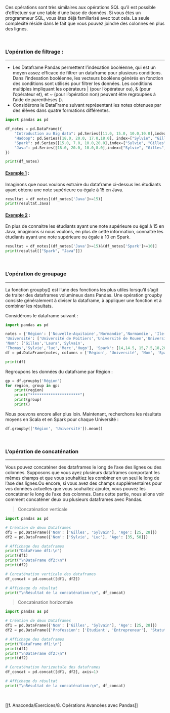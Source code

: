 
Ces opérations sont très similaires aux opérations SQL qu’il est possible d’effectuer sur une table d’une base de données. Si vous êtes un programmeur SQL, vous êtes déjà familiarisé avec tout cela. La seule complexité réside dans le fait que vous pouvez joindre des colonnes en plus des lignes.

<br>

### L’opération de filtrage :

---

- Les Dataframe Pandas permettent l’indexation booléenne, qui est un moyen assez efficace de filtrer un dataframe pour plusieurs conditions. Dans l’indexation booléenne, les vecteurs booléens générés en fonction des conditions sont utilisés pour filtrer les données. Les conditions multiples impliquant les opérateurs | (pour l’opérateur ou), & (pour l’opérateur et), et ~ (pour l’opération non) peuvent être regroupées à l’aide de parenthèses ().
- Considérons le DataFrame suivant représentant les notes obtenues par des élèves dans quatre formations différentes.

```python
import pandas as pd

df_notes = pd.DataFrame({
	"Introduction au Big data": pd.Series([11.0, 15.0, 10.0,10.0],index=["Sylvie", "Gilles", "Sylvain", "Thomas"]),
	"Hadoop": pd.Series([18.0, 20.0, 17.0,18.0], index=["Sylvie", "Gilles", "Sylvain", "Thomas"]),
	"Spark": pd.Series([15.0, 7.0, 10.0,20.0],index=["Sylvie", "Gilles", "Sylvain", "Thomas"]),
	"Java": pd.Series([18.0, 20.0, 10.0,8.0],index=["Sylvie", "Gilles", "Sylvain", "Thomas"]),
})

print(df_notes)
```

#### <u>Exemple 1</u> : 

Imaginons que nous voulons extraire du dataframe ci-dessus les étudiants ayant obtenu une note supérieure ou égale à 15 en Java.

```python
resultat = df_notes[(df_notes['Java']>=15)]
print(resultat.Java)
```

#### <u>Exemple 2</u> : 

En plus de connaitre les étudiants ayant une note supérieure ou égal à 15 en Java, imaginons si nous voulons, en plus de cette information, connaître les étudiants ayant une note supérieure ou égale à 10 en Spark.

```python
resultat = df_notes[(df_notes['Java']>=15)&(df_notes['Spark']>=10)]
print(resultat[["Spark", "Java"]])
```

<br>

### L’opération de groupage

---

La fonction groupby() est l’une des fonctions les plus utiles lorsqu’il s’agit de traiter des dataframes volumineux dans Pandas. Une opération groupby consiste généralement à diviser la dataframe, à appliquer une fonction et à combiner les résultats.

Considérons le dataframe suivant :

```python
import pandas as pd

notes = {'Région': ['Nouvelle-Aquitaine','Normandie','Normandie', 'Ile-de-France','Ile-de-France','Grand Est','Grand Est','Grand Est'],
'Université': ['Université de Poitiers','Université de Rouen','Université de Rouen', 'Université de Paris','Université de Paris','Université de Reims','Université de Reims','Université de Reims'],
'Nom': ['Gilles','Laura','Sylvain',
'Thomas','Sylvie','luc','Marc','Hugo'], 'Spark': [14,14.5, 15,7.5,18,20,19,14], 'Scala': [15,10,11,9,10.5,18.5,16,16]}
df = pd.DataFrame(notes, columns = ['Région', 'Université', 'Nom', 'Spark', 'Scala'])

print(df)
```

Regroupons les données du dataframe par Région :

```python
gp = df.groupby('Région')
for region, group in gp:
	print(region)
	print("**********************")
	print(group)
	print()
```

Nous pouvons encore aller plus loin. Maintenant, recherchons les résultats moyens en Scala et en Spark pour chaque Université :

```python
df.groupby(['Région', 'Université']).mean()
```

<br>

### L’opération de concaténation

---

Vous pouvez concaténer des dataframes le long de l’axe des lignes ou des colonnes. Supposons que vous ayez plusieurs dataframes comportant les mêmes champs et que vous souhaitiez les combiner en un seul le long de l’axe des lignes.Ou encore, si vous avez des champs supplémentaires pour vos données actuelles que vous souhaitez ajouter, vous pouvez les concaténer le long de l’axe des colonnes. Dans cette partie, nous allons voir comment concaténer deux ou plusieurs dataframes avec Pandas.

> Concaténation verticale

```python
import pandas as pd

# Création de deux Dataframes
df1 = pd.DataFrame({'Nom': ['Gilles', 'Sylvain'], 'Age': [25, 28]})
df2 = pd.DataFrame({'Nom': ['Sylvie', 'Luc'], 'Age': [35, 50]})

# Affichage des dataframes
print("DataFrame df1:\n")
print(df1)
print("\nDataFrame df2:\n")
print(df2)

# Concaténation verticale des dataframes
df_concat = pd.concat([df1, df2])

# Affichage du résultat
print("\nRésultat de la concaténation:\n", df_concat)
```

> Concaténation horizontale

```python
import pandas as pd

# Création de deux Dataframes
df1 = pd.DataFrame({'Nom': ['Gilles', 'Sylvain'], 'Age': [25, 28]})
df2 = pd.DataFrame({'Profession': ['Etudiant', 'Entrepreneur'], 'Statut Matrimoniale': ['Célibataire', 'Marié']})

# Affichage des dataframes
print("DataFrame df1:\n")
print(df1)
print("\nDataFrame df2:\n")
print(df2)

# Concaténation horizontale des dataframes
df_concat = pd.concat([df1, df2], axis=1)

# Affichage du résultat
print("\nRésultat de la concaténation:\n", df_concat)
```

<br>

[[f. Anaconda/Exercices/8. Opérations Avancées avec Pandas]]